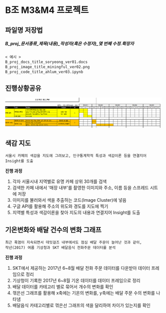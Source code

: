 # B조 M3&M4 프로젝트

## 파일명 저장법
##### B_proj_문서종류_제목(내용)_작성자(혹은 수정자)_몇 번째 수정.확장자
```
< 예시 >
B_proj_docs_title_soryeong_ver01.docs
B_proj_image_title_miningful_ver02.png
B_proj_code_title_ahlum_ver03.ipynb

```

## 진행상황공유
![time table](teamB_time_table.png)

## 색감 지도

```
서울시 카페의 색감을 지도에 그려보고, 인구통계학적 특성과 색감이론 등을 연결지어 Insight를 도출
```

**진행 과정**

1. 각자 서울시내 지역별로 유명 카페 상위 30개를 검색
2. 검색한 카페 내에서 '매장 내부'를 촬영한 이미지와 주소, 이름 등을 스프레드 시트에 저장
3. 이미지를 불러와서 색을 추출하는 코드(Image Cluster)에 넣음
4. 구글 API를 활용해 주소의 위도와 경도를 지도에 찍기
5. 지역별 특성과 색감이론을 찾아 지도의 내용과 연결지어 Insight를 도출



## 기온변화와 배달 건수의 변화 그래프

```
최근 폭염이 지속되면서 데잇걸즈 내부에서도 점심 배달 주문이 늘어난 것과 같이,
작년(2017) 여름 기상청과 SKT 배달음식 전화주문 데이터를 분석
```

**진행 과정**

1. SKT에서 제공하는 2017년 6~8월 배달 전화 주문 데이터를 다운받아 데이터 프레임으로 정리
2. 기상청이 기록한 2017년 6~8월 기온 데이터를 데이터 프레임으로 정리
3. 배달 데이터를 카테고리 별로 묶어서 개수의 변화를 확인
4. 꺾은선 그래프를 활용해 x축에는 기온의 변화를, y축에는 배달 주문 수의 변화를 나타냄
5. 배달음식 카테고리별로 꺾은선 그래프의 색을 달리하여 차이가 있는지를 확인
